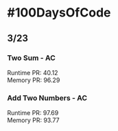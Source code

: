 # #100DaysOfCode
## 3/23 
### Two Sum - AC 
Runtime PR: 40.12 \
Memory PR: 96.29 
### Add Two Numbers - AC 
Runtime PR: 97.69 \
Memory PR: 93.77 
